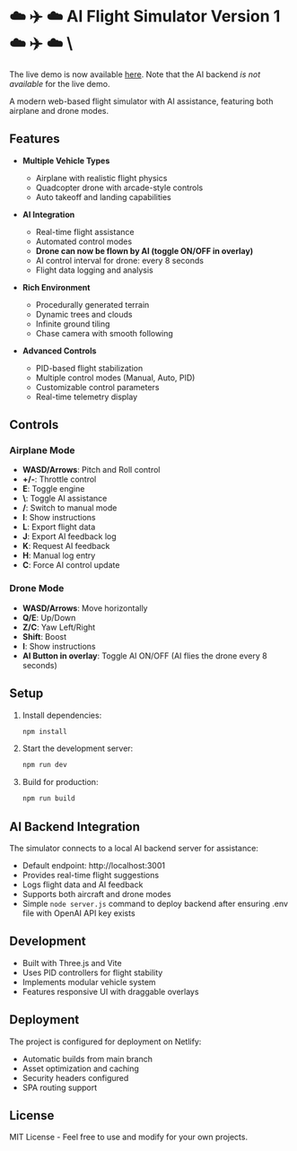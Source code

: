 # ☁️ ✈️ ☁️ AI Flight Simulator Version 1 ☁️ ✈️ ☁️ \

The live demo is now available [here](https://aiflightsim.netlify.app). Note that the AI backend *is not available* for the live demo.  

A modern web-based flight simulator with AI assistance, featuring both airplane and drone modes.

## Features

- **Multiple Vehicle Types**
  - Airplane with realistic flight physics
  - Quadcopter drone with arcade-style controls
  - Auto takeoff and landing capabilities

- **AI Integration**
  - Real-time flight assistance
  - Automated control modes
  - **Drone can now be flown by AI (toggle ON/OFF in overlay)**
  - AI control interval for drone: every 8 seconds
  - Flight data logging and analysis

- **Rich Environment**
  - Procedurally generated terrain
  - Dynamic trees and clouds
  - Infinite ground tiling
  - Chase camera with smooth following

- **Advanced Controls**
  - PID-based flight stabilization
  - Multiple control modes (Manual, Auto, PID)
  - Customizable control parameters
  - Real-time telemetry display

## Controls

### Airplane Mode
- **WASD/Arrows**: Pitch and Roll control
- **+/-**: Throttle control
- **E**: Toggle engine
- **\\**: Toggle AI assistance
- **/**:  Switch to manual mode
- **I**: Show instructions
- **L**: Export flight data
- **J**: Export AI feedback log
- **K**: Request AI feedback
- **H**: Manual log entry
- **C**: Force AI control update

### Drone Mode
- **WASD/Arrows**: Move horizontally
- **Q/E**: Up/Down
- **Z/C**: Yaw Left/Right
- **Shift**: Boost
- **I**: Show instructions
- **AI Button in overlay**: Toggle AI ON/OFF (AI flies the drone every 8 seconds)

## Setup

1. Install dependencies:
   ```bash
   npm install
   ```

2. Start the development server:
   ```bash
   npm run dev
   ```

3. Build for production:
   ```bash
   npm run build
   ```

## AI Backend Integration

The simulator connects to a local AI backend server for assistance:
- Default endpoint: http://localhost:3001
- Provides real-time flight suggestions
- Logs flight data and AI feedback
- Supports both aircraft and drone modes
- Simple ```node server.js``` command to deploy backend after ensuring .env file with OpenAI API key exists

## Development

- Built with Three.js and Vite
- Uses PID controllers for flight stability
- Implements modular vehicle system
- Features responsive UI with draggable overlays

## Deployment

The project is configured for deployment on Netlify:
- Automatic builds from main branch
- Asset optimization and caching
- Security headers configured
- SPA routing support

## License

MIT License - Feel free to use and modify for your own projects.
